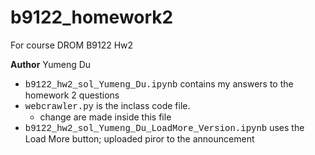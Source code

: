 # b9122_homework2
 For course DROM B9122 Hw2  

 **Author** Yumeng Du  
 * <span style="font-family:Courier New;">b9122_hw2_sol_Yumeng_Du.ipynb</span> contains my answers to the homework 2 questions 
 * <span style="font-family:Courier New;">webcrawler.py</span> is the inclass code file.
    * change are made inside this file
* <span style="font-family:Courier New;">b9122_hw2_sol_Yumeng_Du_LoadMore_Version.ipynb</span> uses the Load More button; uploaded piror to the announcement 
